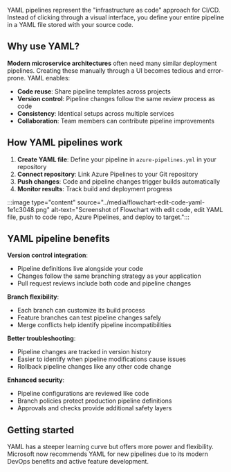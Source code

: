 YAML pipelines represent the "infrastructure as code" approach for CI/CD. Instead of clicking through a visual interface, you define your entire pipeline in a YAML file stored with your source code.

## Why use YAML?

**Modern microservice architectures** often need many similar deployment pipelines. Creating these manually through a UI becomes tedious and error-prone. YAML enables:

- **Code reuse**: Share pipeline templates across projects
- **Version control**: Pipeline changes follow the same review process as code
- **Consistency**: Identical setups across multiple services
- **Collaboration**: Team members can contribute pipeline improvements

## How YAML pipelines work

1. **Create YAML file**: Define your pipeline in `azure-pipelines.yml` in your repository
2. **Connect repository**: Link Azure Pipelines to your Git repository  
3. **Push changes**: Code and pipeline changes trigger builds automatically
4. **Monitor results**: Track build and deployment progress

:::image type="content" source="../media/flowchart-edit-code-yaml-1e1c3048.png" alt-text="Screenshot of Flowchart with edit code, edit YAML file, push to code repo, Azure Pipelines, and deploy to target.":::

## YAML pipeline benefits

**Version control integration**:
- Pipeline definitions live alongside your code
- Changes follow the same branching strategy as your application
- Pull request reviews include both code and pipeline changes

**Branch flexibility**:
- Each branch can customize its build process
- Feature branches can test pipeline changes safely
- Merge conflicts help identify pipeline incompatibilities

**Better troubleshooting**:
- Pipeline changes are tracked in version history
- Easier to identify when pipeline modifications cause issues
- Rollback pipeline changes like any other code change

**Enhanced security**: 
- Pipeline configurations are reviewed like code
- Branch policies protect production pipeline definitions
- Approvals and checks provide additional safety layers

## Getting started

YAML has a steeper learning curve but offers more power and flexibility. Microsoft now recommends YAML for new pipelines due to its modern DevOps benefits and active feature development.
